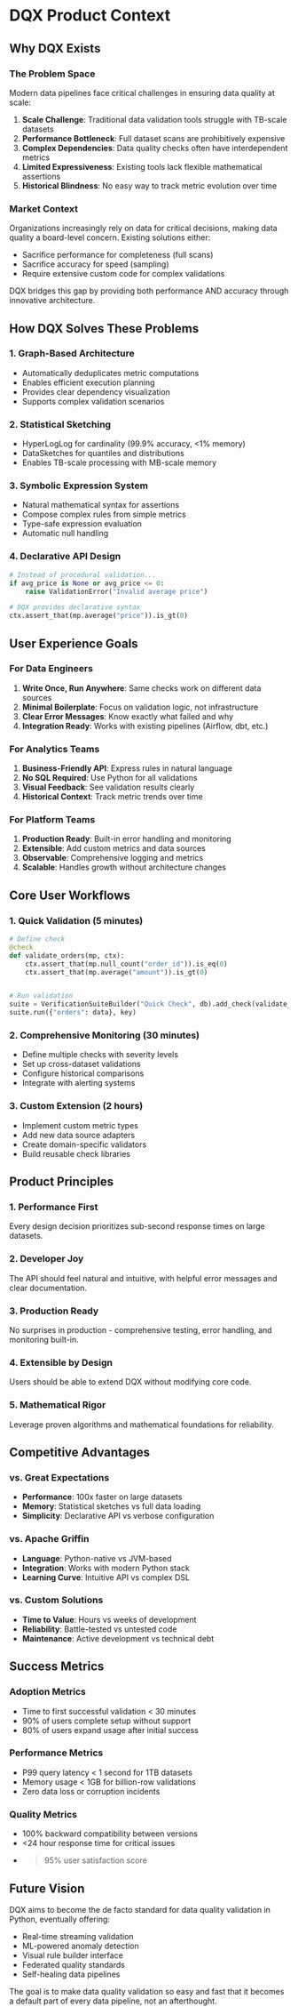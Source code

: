 # DQX Product Context

## Why DQX Exists

### The Problem Space
Modern data pipelines face critical challenges in ensuring data quality at scale:

1. **Scale Challenge**: Traditional data validation tools struggle with TB-scale datasets
2. **Performance Bottleneck**: Full dataset scans are prohibitively expensive
3. **Complex Dependencies**: Data quality checks often have interdependent metrics
4. **Limited Expressiveness**: Existing tools lack flexible mathematical assertions
5. **Historical Blindness**: No easy way to track metric evolution over time

### Market Context
Organizations increasingly rely on data for critical decisions, making data quality a board-level concern. Existing solutions either:
- Sacrifice performance for completeness (full scans)
- Sacrifice accuracy for speed (sampling)
- Require extensive custom code for complex validations

DQX bridges this gap by providing both performance AND accuracy through innovative architecture.

## How DQX Solves These Problems

### 1. **Graph-Based Architecture**
- Automatically deduplicates metric computations
- Enables efficient execution planning
- Provides clear dependency visualization
- Supports complex validation scenarios

### 2. **Statistical Sketching**
- HyperLogLog for cardinality (99.9% accuracy, <1% memory)
- DataSketches for quantiles and distributions
- Enables TB-scale processing with MB-scale memory

### 3. **Symbolic Expression System**
- Natural mathematical syntax for assertions
- Compose complex rules from simple metrics
- Type-safe expression evaluation
- Automatic null handling

### 4. **Declarative API Design**
```python
# Instead of procedural validation...
if avg_price is None or avg_price <= 0:
    raise ValidationError("Invalid average price")

# DQX provides declarative syntax
ctx.assert_that(mp.average("price")).is_gt(0)
```

## User Experience Goals

### For Data Engineers
1. **Write Once, Run Anywhere**: Same checks work on different data sources
2. **Minimal Boilerplate**: Focus on validation logic, not infrastructure
3. **Clear Error Messages**: Know exactly what failed and why
4. **Integration Ready**: Works with existing pipelines (Airflow, dbt, etc.)

### For Analytics Teams
1. **Business-Friendly API**: Express rules in natural language
2. **No SQL Required**: Use Python for all validations
3. **Visual Feedback**: See validation results clearly
4. **Historical Context**: Track metric trends over time

### For Platform Teams
1. **Production Ready**: Built-in error handling and monitoring
2. **Extensible**: Add custom metrics and data sources
3. **Observable**: Comprehensive logging and metrics
4. **Scalable**: Handles growth without architecture changes

## Core User Workflows

### 1. **Quick Validation** (5 minutes)
```python
# Define check
@check
def validate_orders(mp, ctx):
    ctx.assert_that(mp.null_count("order_id")).is_eq(0)
    ctx.assert_that(mp.average("amount")).is_gt(0)


# Run validation
suite = VerificationSuiteBuilder("Quick Check", db).add_check(validate_orders).build()
suite.run({"orders": data}, key)
```

### 2. **Comprehensive Monitoring** (30 minutes)
- Define multiple checks with severity levels
- Set up cross-dataset validations
- Configure historical comparisons
- Integrate with alerting systems

### 3. **Custom Extension** (2 hours)
- Implement custom metric types
- Add new data source adapters
- Create domain-specific validators
- Build reusable check libraries

## Product Principles

### 1. **Performance First**
Every design decision prioritizes sub-second response times on large datasets.

### 2. **Developer Joy**
The API should feel natural and intuitive, with helpful error messages and clear documentation.

### 3. **Production Ready**
No surprises in production - comprehensive testing, error handling, and monitoring built-in.

### 4. **Extensible by Design**
Users should be able to extend DQX without modifying core code.

### 5. **Mathematical Rigor**
Leverage proven algorithms and mathematical foundations for reliability.

## Competitive Advantages

### vs. Great Expectations
- **Performance**: 100x faster on large datasets
- **Memory**: Statistical sketches vs full data loading
- **Simplicity**: Declarative API vs verbose configuration

### vs. Apache Griffin
- **Language**: Python-native vs JVM-based
- **Integration**: Works with modern Python stack
- **Learning Curve**: Intuitive API vs complex DSL

### vs. Custom Solutions
- **Time to Value**: Hours vs weeks of development
- **Reliability**: Battle-tested vs untested code
- **Maintenance**: Active development vs technical debt

## Success Metrics

### Adoption Metrics
- Time to first successful validation < 30 minutes
- 90% of users complete setup without support
- 80% of users expand usage after initial success

### Performance Metrics
- P99 query latency < 1 second for 1TB datasets
- Memory usage < 1GB for billion-row validations
- Zero data loss or corruption incidents

### Quality Metrics
- 100% backward compatibility between versions
- <24 hour response time for critical issues
- >95% user satisfaction score

## Future Vision

DQX aims to become the de facto standard for data quality validation in Python, eventually offering:
- Real-time streaming validation
- ML-powered anomaly detection
- Visual rule builder interface
- Federated quality standards
- Self-healing data pipelines

The goal is to make data quality validation so easy and fast that it becomes a default part of every data pipeline, not an afterthought.
